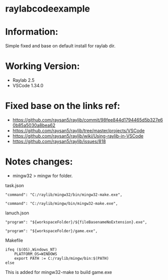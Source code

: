 # raylabcodeexample

# Information:
 Simple fixed and base on default install for raylab dir.


# Working Version:
 * Raylab 2.5
 * VSCode 1.34.0

 # Fixed base on the links ref:
  * https://github.com/raysan5/raylib/commit/98fee844d1794465d5b327e60b85a5030a8bea62
  * https://github.com/raysan5/raylib/tree/master/projects/VSCode
  * https://github.com/raysan5/raylib/wiki/Using-raylib-in-VSCode
  * https://github.com/raysan5/raylib/issues/818
  
  
# Notes changes:
 * mingw32 > mingw for folder.
  
  
task.json
```
"command": "C:/raylib/mingw32/bin/mingw32-make.exe",

"command": "C:/raylib/mingw/bin/mingw32-make.exe",
```

lanuch.json
```
"program": "${workspaceFolder}/${fileBasenameNoExtension}.exe",

"program": "${workspaceFolder}/game.exe",
```

Makefile
```
ifeq ($(OS),Windows_NT)
	PLATFORM_OS=WINDOWS
	export PATH := C:/raylib/mingw/bin:$(PATH)
else
```
This is added for mingw32-make to build game.exe